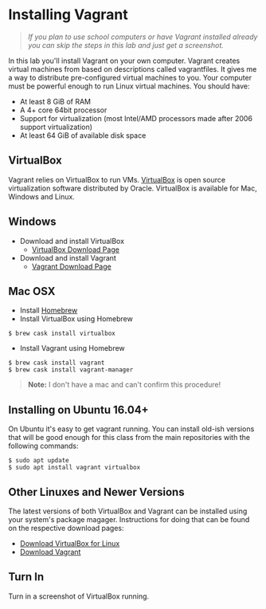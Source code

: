 # Installing Vagrant 

> *If you plan to use school computers or have Vagrant installed already you can skip the steps in this lab and just get a screenshot.* 

In this lab you'll install Vagrant on your own computer. Vagrant creates virtual machines from based on descriptions called vagrantfiles. It gives me a way to distribute pre-configured virtual machines to you. Your computer must be powerful enough to run Linux virtual machines. You should have:

 - At least 8 GiB of RAM 
 - A 4+ core 64bit processor 
 - Support for virtualization (most Intel/AMD processors made after 2006 support virtualization)
 - At least 64 GiB of available disk space
 
## VirtualBox 

Vagrant relies on VirtualBox to run VMs. [VirtualBox](https://www.virtualbox.org/) is open source virtualization software distributed by Oracle. VirtualBox is available for Mac, Windows and Linux. 

## Windows 

  - Download and install VirtualBox 
     - [VirtualBox Download Page](https://www.virtualbox.org/wiki/Downloads)
  - Download and install Vagrant
     - [Vagrant Download Page](https://www.vagrantup.com/downloads.html)

## Mac OSX

  - Install [Homebrew](https://brew.sh/)
  - Install VirtualBox using Homebrew

```
$ brew cask install virtualbox
``` 

  - Install Vagrant using Homebrew 
  
```
$ brew cask install vagrant
$ brew cask install vagrant-manager
``` 
 
> **Note:** I don't have a mac and can't confirm this procedure! 

## Installing on Ubuntu 16.04+ 

On Ubuntu it's easy to get vagrant running. You can install old-ish versions that will be good enough for this class from the main repositories with the following commands: 

```
$ sudo apt update 
$ sudo apt install vagrant virtualbox 
```

## Other Linuxes and Newer Versions

The latest versions of both VirtualBox and Vagrant can be installed using your system's package magager. Instructions for doing that can be found on the respective download pages:

  * [Download VirtualBox for Linux](https://www.virtualbox.org/wiki/Linux_Downloads)
  * [Download Vagrant](https://www.vagrantup.com/downloads.html)

## Turn In 

Turn in a screenshot of VirtualBox running.